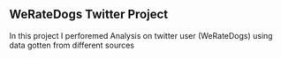 ## WeRateDogs Twitter Project
In this project I perforemed Analysis on twitter user (WeRateDogs) using data gotten from different sources
